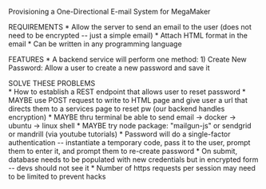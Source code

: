 Provisioning a One-Directional E-mail System for MegaMaker

REQUIREMENTS 
    * Allow the server to send an email to the user (does not need to be encrypted -- just a simple email)
    * Attach HTML format in the email
    * Can be written in any programming language 

FEATURES 
     * A backend service will perform one method: 
         1) Create New Password: Allow a user to create a new password and save it 

SOLVE THESE PROBLEMS      
    * How to establish a REST endpoint that allows user to reset password 
    * MAYBE use POST request to write to HTML page and give user a url that directs them to a services page to reset pw (our backend handles encryption)
    * MAYBE thru terminal be able to send email -> docker -> ubuntu -> linux shell 
    * MAYBE try node package: "mailgun-js" or sendgrid or mandrill (via youtube tutorials) 
    * Password will do a single-factor authentication -- instantiate a temporary code, pass it to the user, prompt them to enter it, and prompt them to re-create password 
    * On submit, database needs to be populated with new credentials but in encrypted form -- devs should not see it 
    * Number of https requests per session may need to be limited to prevent hacks
